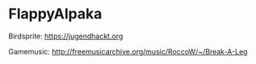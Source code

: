 # FlappyAlpaka

Birdsprite: https://jugendhackt.org

Gamemusic: http://freemusicarchive.org/music/RoccoW/~/Break-A-Leg
